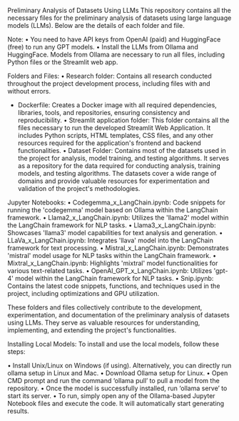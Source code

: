 Preliminary Analysis of Datasets Using LLMs
This repository contains all the necessary files for the preliminary analysis of datasets using large language models (LLMs). 
Below are the details of each folder and file.

Note:
• You need to have API keys from OpenAI (paid) and HuggingFace (free) to run any GPT models.
• Install the LLMs from Ollama and HuggingFace. Models from Ollama are necessary to run all files, 
including Python files or the Streamlit web app.

Folders and Files:
• Research folder: Contains all research conducted throughout the project development process, including files with and without errors.
- Dockerfile: Creates a Docker image with all required dependencies, libraries, tools, and repositories, ensuring consistency and reproducibility.
• Streamlit application folder: This folder contains all the files necessary to run the developed Streamlit Web Application. It includes Python scripts, HTML
templates, CSS files, and any other resources required for the application's frontend and backend functionalities.
• Dataset Folder: Contains most of the datasets used in the project for analysis, model training, and testing algorithms. 
It serves as a repository for the data required for conducting analysis, training models, and testing algorithms. The datasets cover a wide range of domains and
provide valuable resources for experimentation and validation of the project's methodologies.

Jupyter Notebooks:
• Codegemma_x_LangChain.ipynb: Code snippets for running the 'codegemma' model based on Ollama within the LangChain framework.
• Llama2_x_LangChain.ipynb: Utilizes the 'llama2' model within the LangChain framework for NLP tasks.
• Llama3_x_LangChain.ipynb: Showcases 'llama3' model capabilities for text analysis and generation.
• LLaVa_x_LangChain.ipynb: Integrates 'llava' model into the LangChain framework for text processing.
• Mistral_x_LangChain.ipynb: Demonstrates 'mistral' model usage for NLP tasks within the LangChain framework.
• Mixtral_x_LangChain.ipynb: Highlights 'mixtral' model functionalities for various text-related tasks.
• OpenAI_GPT_x_LangChain.ipynb: Utilizes 'gpt-4' model within the LangChain framework for NLP tasks.
• Snip.ipynb: Contains the latest code snippets, functions, and techniques used in the project, including optimizations and GPU utilization.

These folders and files collectively contribute to the development, experimentation, and documentation of the preliminary analysis of datasets using LLMs. They serve as valuable resources for understanding, implementing, and extending the project's functionalities.

Installing Local Models:
To install and use the local models, follow these steps:

• Install Unix/Linux on Windows (if using). Alternatively, you can directly run ollama setup in Linux and Mac.
• Download Ollama setup for Linux.
• Open CMD prompt and run the command ‘ollama pull’ to pull a model from the repository.
• Once the model is successfully installed, run ‘ollama serve’ to start its server.
• To run, simply open any of the Ollama-based Jupyter Notebook files and execute the code. It will automatically start generating results.